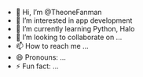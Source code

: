 - 👋 Hi, I’m @TheoneFanman
- 👀 I’m interested in app development
- 🌱 I’m currently learning Python, Halo
- 💞️ I’m looking to collaborate on ...
- 📫 How to reach me ...
- 😄 Pronouns: ...
- ⚡ Fun fact: ...

<!---
TheoneFanman/TheoneFanman is a ✨ special ✨ repository because its `README.md` (this file) appears on your GitHub profile.
You can click the Preview link to take a look at your changes.
--->
